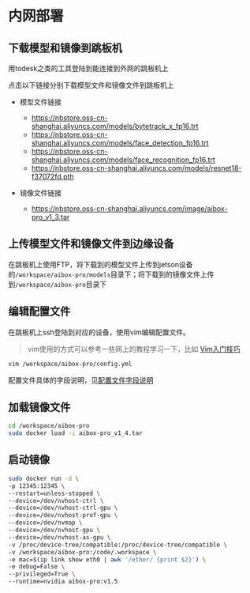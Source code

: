 # 内网部署

## 下载模型和镜像到跳板机

用todesk之类的工具登陆到能连接到外网的跳板机上

点击以下链接分别下载模型文件和镜像文件到跳板机上

- 模型文件链接
  - https://nbstore.oss-cn-shanghai.aliyuncs.com/models/bytetrack_x_fp16.trt
  - https://nbstore.oss-cn-shanghai.aliyuncs.com/models/face_detection_fp16.trt
  - https://nbstore.oss-cn-shanghai.aliyuncs.com/models/face_recognition_fp16.trt
  - https://nbstore.oss-cn-shanghai.aliyuncs.com/models/resnet18-f37072fd.pth

- 镜像文件链接
  - https://nbstore.oss-cn-shanghai.aliyuncs.com/image/aibox-pro_v1_3.tar

## 上传模型文件和镜像文件到边缘设备

在跳板机上使用FTP，将下载到的模型文件上传到jetson设备的`/workspace/aibox-pro/models`目录下；将下载到的镜像文件上传到`/workspace/aibox-pro`目录下

## 编辑配置文件

在跳板机上ssh登陆到对应的设备，使用vim编辑配置文件。

> vim使用的方式可以参考一些网上的教程学习一下，比如 [Vim入门技巧](https://www.coonote.com/vim-note/vim-introductory-skills.html)

```bash
vim /workspace/aibox-pro/config.yml
```

配置文件具体的字段说明，见[配置文件字段说明](./配置文件字段说明.md)

## 加载镜像文件

```bash
cd /workspace/aibox-pro
sudo docker load -i aibox-pro_v1_4.tar
```

## 启动镜像

```bash
sudo docker run -d \
-p 12345:12345 \
--restart=unless-stopped \
--device=/dev/nvhost-ctrl \
--device=/dev/nvhost-ctrl-gpu \
--device=/dev/nvhost-prof-gpu \
--device=/dev/nvmap \
--device=/dev/nvhost-gpu \
--device=/dev/nvhost-as-gpu \
-v /proc/device-tree/compatible:/proc/device-tree/compatible \
-v /workspace/aibox-pro:/code/.workspace \
-e mac=$(ip link show eth0 | awk '/ether/ {print $2}') \
-e debug=False \
--privileged=True \
--runtime=nvidia aibox-pro:v1.5
```
